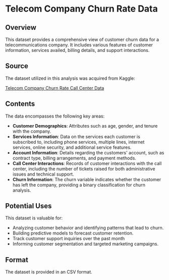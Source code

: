 # Telecom Company Churn Rate Data

## Overview

This dataset provides a comprehensive view of customer churn data for a telecommunications company. It includes various features of customer information, services availed, billing details, and support interactions.

## Source
The dataset utilized in this analysis was acquired from Kaggle:

[Telecom Company Churn Rate Call Center Data](https://www.kaggle.com/datasets/datazng/telecom-company-churn-rate-call-center-data)


## Contents

The data encompasses the following key areas:

- **Customer Demographics**: Attributes such as age, gender, and tenure with the company.
- **Services Information**: Data on the services each customer is subscribed to, including phone services, multiple lines, internet services, online security, and additional service features.
- **Account Information**: Details regarding the customers' account, such as contract type, billing arrangements, and payment methods.
- **Call Center Interactions**: Records of customer interactions with the call center, including the number of tickets raised for both administrative issues and technical support.
- **Churn Information**: The churn variable indicates whether the customer has left the company, providing a binary classification for churn analysis.

## Potential Uses

This dataset is valuable for:

- Analyzing customer behavior and identifying patterns that lead to churn.
- Building predictive models to forecast customer retention.
- Track customer support inquiries over the past month
- Informing customer segmentation and targeted marketing campaigns.

## Format

The dataset is provided in an CSV format.
